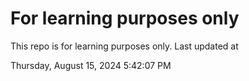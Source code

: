 # For learning purposes only
This repo is for learning purposes only.
Last updated at

Thursday, August 15, 2024 5:42:07 PM

